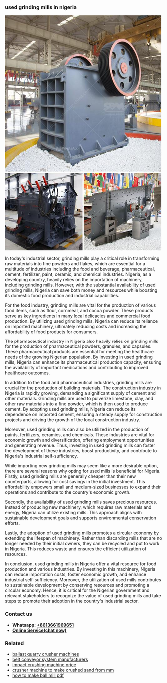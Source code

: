 <h3>used grinding mills in nigeria</h3><img src='1706767705.jpg' alt=''><p>In today's industrial sector, grinding mills play a critical role in transforming raw materials into fine powders and flakes, which are essential for a multitude of industries including the food and beverage, pharmaceutical, cement, fertilizer, paint, ceramic, and chemical industries. Nigeria, as a developing country, heavily relies on the importation of machinery, including grinding mills. However, with the substantial availability of used grinding mills, Nigeria can save both money and resources while boosting its domestic food production and industrial capabilities.</p><p>For the food industry, grinding mills are vital for the production of various food items, such as flour, cornmeal, and cocoa powder. These products serve as key ingredients in many local delicacies and commercial food production. By utilizing used grinding mills, Nigeria can reduce its reliance on imported machinery, ultimately reducing costs and increasing the affordability of food products for consumers.</p><p>The pharmaceutical industry in Nigeria also heavily relies on grinding mills for the production of pharmaceutical powders, granules, and capsules. These pharmaceutical products are essential for meeting the healthcare needs of the growing Nigerian population. By investing in used grinding mills, Nigeria can enhance its pharmaceutical production capacity, ensuring the availability of important medications and contributing to improved healthcare outcomes.</p><p>In addition to the food and pharmaceutical industries, grinding mills are crucial for the production of building materials. The construction industry in Nigeria is rapidly growing, demanding a significant supply of cement and other materials. Grinding mills are used to pulverize limestone, clay, and other raw materials into a fine powder, which is then used to produce cement. By adopting used grinding mills, Nigeria can reduce its dependence on imported cement, ensuring a steady supply for construction projects and driving the growth of the local construction industry.</p><p>Moreover, used grinding mills can also be utilized in the production of paints, fertilizers, ceramics, and chemicals. These industries are vital for economic growth and diversification, offering employment opportunities and generating revenue. Thus, investing in used grinding mills can foster the development of these industries, boost productivity, and contribute to Nigeria's industrial self-sufficiency.</p><p>While importing new grinding mills may seem like a more desirable option, there are several reasons why opting for used mills is beneficial for Nigeria. Firstly, used grinding mills are generally cheaper than their new counterparts, allowing for cost savings in the initial investment. This affordability empowers small and medium-sized businesses to expand their operations and contribute to the country's economic growth.</p><p>Secondly, the availability of used grinding mills saves precious resources. Instead of producing new machinery, which requires raw materials and energy, Nigeria can utilize existing mills. This approach aligns with sustainable development goals and supports environmental conservation efforts.</p><p>Lastly, the adoption of used grinding mills promotes a circular economy by extending the lifespan of machinery. Rather than discarding mills that are no longer needed by their initial owners, they can be recycled and put to work in Nigeria. This reduces waste and ensures the efficient utilization of resources.</p><p>In conclusion, used grinding mills in Nigeria offer a vital resource for food production and various industries. By investing in this machinery, Nigeria can reduce importation costs, foster economic growth, and enhance industrial self-sufficiency. Moreover, the utilization of used mills contributes to sustainable development by conserving resources and promoting a circular economy. Hence, it is critical for the Nigerian government and relevant stakeholders to recognize the value of used grinding mills and take steps to promote their adoption in the country's industrial sector.</p><h3>Contact us</h3><ul><li><strong>Whatsapp:&nbsp;<a href="https://wa.me/8613661969651">+8613661969651</a></strong></li><li><a href="https://swt.shibang-china.com/?git&amp;zhl&amp;used grinding mills in nigeria"><strong>Online Service(chat now)</strong></a></li></ul><h3>Related</h3><ul><li><a href='ballast quarry crusher machines.md'>ballast quarry crusher machines</a></li><li><a href='belt conveyor system manufacturers.md'>belt conveyor system manufacturers</a></li><li><a href='impact crushing machine price.md'>impact crushing machine price</a></li><li><a href='crusher machine to make crushed sand from mm.md'>crusher machine to make crushed sand from mm</a></li><li><a href='how to make ball mill pdf.md'>how to make ball mill pdf</a></li></ul>